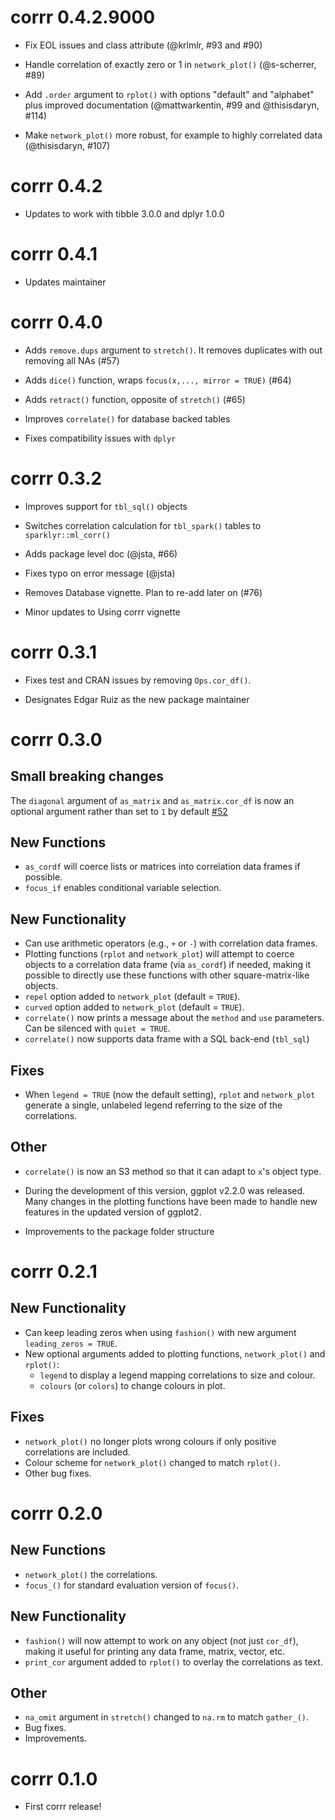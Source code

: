 # corrr 0.4.2.9000

- Fix EOL issues and class attribute (@krlmlr, #93 and #90)

- Handle correlation of exactly zero or 1 in `network_plot()` (@s-scherrer, #89)

- Add `.order` argument to `rplot()` with options "default" and "alphabet" plus improved documentation (@mattwarkentin, #99 and @thisisdaryn, #114)

- Make `network_plot()` more robust, for example to highly correlated data (@thisisdaryn, #107)

# corrr 0.4.2

- Updates to work with tibble 3.0.0  and dplyr 1.0.0

# corrr 0.4.1

- Updates maintainer

# corrr 0.4.0

- Adds `remove.dups` argument to `stretch()`.  It removes duplicates with out removing all NAs (#57)

- Adds `dice()` function, wraps `focus(x,..., mirror = TRUE)` (#64)

- Adds `retract()` function, opposite of `stretch()` (#65)

- Improves `correlate()` for database backed tables

- Fixes compatibility issues with `dplyr` 

# corrr 0.3.2

- Improves support for `tbl_sql()` objects

- Switches correlation calculation for `tbl_spark()` tables to `sparklyr::ml_corr()`

- Adds package level doc (@jsta, #66)

- Fixes typo on error message (@jsta)

- Removes Database vignette. Plan to re-add later on (#76)

- Minor updates to Using corrr vignette

# corrr 0.3.1

- Fixes test and CRAN issues by removing `Ops.cor_df()`. 

- Designates Edgar Ruiz as the new package maintainer

# corrr 0.3.0

## Small breaking changes

The `diagonal` argument of `as_matrix` and `as_matrix.cor_df` is now an optional argument rather than set to `1` by default [#52](https://github.com/drsimonj/corrr/issues/52)

## New Functions

- `as_cordf` will coerce lists or matrices into correlation data frames if possible.
- `focus_if` enables conditional variable selection.

## New Functionality

- Can use arithmetic operators (e.g., `+` or `-`) with correlation data frames.
- Plotting functions (`rplot` and `network_plot`) will attempt to coerce objects to a correlation data frame (via `as_cordf`) if needed, making it possible to directly use these functions with other square-matrix-like objects.
- `repel` option added to `network_plot` (default = `TRUE`).
- `curved` option added to `network_plot` (default = `TRUE`).
- `correlate()` now prints a message about the `method` and `use` parameters. Can be silenced with `quiet = TRUE`.
- `correlate()` now supports data frame with a SQL back-end (`tbl_sql`)

## Fixes

- When `legend = TRUE` (now the default setting), `rplot` and `network_plot` generate a single, unlabeled legend referring to the size of the correlations.

## Other

- `correlate()` is now an S3 method so that it can adapt to `x`'s object type.

- During the development of this version, ggplot v2.2.0 was released. Many changes in the plotting functions have been made to handle new features in the updated version of ggplot2.

- Improvements to the package folder structure

# corrr 0.2.1

## New Functionality

- Can keep leading zeros when using `fashion()` with new argument `leading_zeros = TRUE`.
- New optional arguments added to plotting functions, `network_plot()` and `rplot()`:
  - `legend` to display a legend mapping correlations to size and colour.
  - `colours` (or `colors`) to change colours in plot.

## Fixes

- `network_plot()` no longer plots wrong colours if only positive correlations are included.
- Colour scheme for `network_plot()` changed to match `rplot()`.
- Other bug fixes.

# corrr 0.2.0

## New Functions

- `network_plot()` the correlations.
- `focus_()` for standard evaluation version of `focus()`.

## New Functionality

- `fashion()` will now attempt to work on any object (not just `cor_df`), making it useful for printing any data frame, matrix, vector, etc.
- `print_cor` argument added to `rplot()` to overlay the correlations as text.

## Other

- `na_omit` argument in `stretch()` changed to `na.rm` to match `gather_()`.
- Bug fixes.
- Improvements.

# corrr 0.1.0

- First corrr release!
